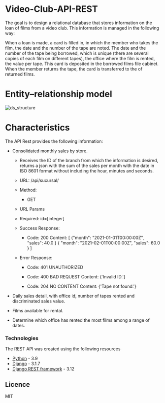 # Video-Club-API-REST

The goal is to design a relational database that stores information on the loan of films from a video club. 
This information is managed in the following way:

When a loan is made, a card is filled in, in which the member who takes the film, the date and the number of the tape are noted. The date and the number of the tape being borrowed, which is unique (there are several copies of each film on different tapes), the office where the film is rented, the value per tape. This card is deposited in the borrowed films file cabinet. When the member returns the tape, the card is transferred to the of returned films.

# Entity–relationship model
![ds_structure](https://github.com/ingjavierpinilla/video-club-API-REST/blob/main/Entity–relationship_model.png)
# Characteristics
The API Rest provides the following information:
  - Consolidated monthly sales by store.
    - Receives the ID of the branch from which the information is desired, returns a json with the sum of the sales per month with the date in ISO 8601 format without including the hour, minutes and seconds.

    - URL: /api/sucursal/<id>

    - Method:

      - GET

     - URL Params

      - Required: id=[integer]

      - Success Response:

        - Code: 200
        Content:
        [
        {"month": "2021-01-01T00:00:00Z",
        "sales": 40.0 }
        { "month": "2021-02-01T00:00:00Z",
        "sales": 60.0 }
        ]
      - Error Response:

        - Code: 401 UNAUTHORIZED
        

        - Code: 400 BAD REQUEST
        Content: {'Invalid ID.'}
        

        - Code: 204 NO CONTENT
        Content: {'Tape <id> not found.'}

  - Daily sales detail, with office id, number of tapes rented and discriminated sales value.
  - Films available for rental.
  - Determine which office has rented the most films among a range of dates. 


### Technologies

The REST API was created using the following resources


* [Python] - 3.9
* [Django] - 3.1.7
* [Django REST framework] - 3.12


Licence
----

MIT



   [Python]: <https://www.python.org>
   [Django]: <https://pypi.org/project/Django/>
   [Django REST framework]: <https://pypi.org/project/djangorestframework/>
